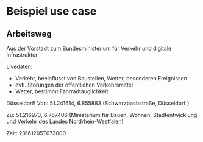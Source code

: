 # Beispiel use case

## Arbeitsweg

Aus der Vorstadt zum Bundesministerium für Verkehr und digitale Infrastruktur

Livedaten:

- Verkehr, beeinflusst von Baustellen, Wetter, besonderen Ereignissen
- evtl. Störungen der öffentlichen Verkehrsmittel
- Wetter, bestimmt Fahrradtauglichkeit

Düsseldorf!
Von:  51.241614, 6.855883 (Schwarzbachstraße, Düsseldorf )

Zu:   51.216973, 6.767406 (Ministerium für Bauen, Wohnen, Stadtentwicklung und
                           Verkehr des Landes Nordrhein-Westfalen)

Zeit: 20161205T073000
